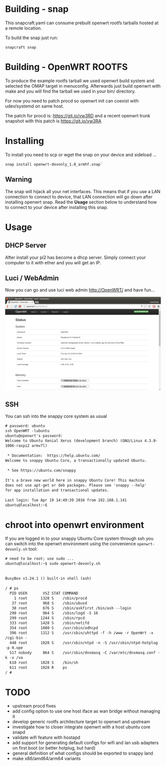 # Building - snap

This snapcraft.yaml can consume prebuilt openwrt rootfs tarballs hosted at a remote location.

To build the snap just run:

```
snapcraft snap
```

# Building - OpenWRT ROOTFS

To produce the example rootfs tarball we used openwrt build system and selected the OMAP target in menuconfig. Afterwards just build openwrt with make and you will
find the tarball we used in your bin/ directory.

For now you need to patch procd so openwrt init can coexist with udev/systemd on same host.

The patch for procd is: <https://git.io/vw3RD> and a recent openwrt trunk snapshot with this patch is <https://git.io/vw3RA>

# Installing

To install you need to scp or wget the snap on your device and sideload ...

```
snap install openwrt-devonly_1.0_armhf.snap`
```

## Warning

The snap will hijack all your net interfaces. This means that if you use a LAN
connection to connect to device, that LAN connection will go down after
installing openwrt snap. Read the **Usage** section below to understand how to
connect to your device after installing this snap.

# Usage

## DHCP Server

After install your pi2 has become a dhcp server. Simply connect your computer to it with ether and you will get an IP.

## Luci / WebAdmin

Now you can go and use luci web admin <http://OpenWRT/> and have fun...

![alt text](https://github.com/asac/openwrt-snap/raw/master/openwrt-luci-snap.png "Luci on snappy Core")

## SSH

You can ssh into the snappy core system as usual

```
# password: ubuntu
ssh OpenWRT -lubuntu
ubuntu@openwrt's password: 
Welcome to Ubuntu Xenial Xerus (development branch) (GNU/Linux 4.3.0-1006-raspi2 armv7l)

 * Documentation:  https://help.ubuntu.com/
Welcome to snappy Ubuntu Core, a transactionally updated Ubuntu.

 * See https://ubuntu.com/snappy

It's a brave new world here in snappy Ubuntu Core! This machine
does not use apt-get or deb packages. Please see 'snappy --help'
for app installation and transactional updates.

Last login: Tue Apr 19 14:49:39 2016 from 192.168.1.141
ubuntu@localhost:~$
```

# chroot into openwrt environment

If you are logged in to your snappy Ubuntu Core system through ssh you can switch into the openwrt environment using the convenience `openwrt-devonly.sh` tool:

```
# need to be root; use sudo ...
ubuntu@localhost:~$ sudo openwrt-devonly.sh 


BusyBox v1.24.1 () built-in shell (ash)

/ # ps
  PID USER       VSZ STAT COMMAND
    1 root      1328 S    /sbin/procd
   37 root       968 S    /sbin/ubusd
   38 root       676 S    /sbin/askfirst /bin/ash --login
  290 root       964 S    /sbin/logd -S 16
  299 root      1244 S    /sbin/rpcd
  333 root      1428 S    /sbin/netifd
  354 root      1080 S    /usr/sbin/odhcpd
  396 root      1312 S    /usr/sbin/uhttpd -f -h /www -r OpenWrt -x /cgi-bin -
  448 root      1028 S    /usr/sbin/ntpd -n -S /usr/sbin/ntpd-hotplug -p 0.ope
  517 nobody     864 S    /usr/sbin/dnsmasq -C /var/etc/dnsmasq.conf -k -x /va
  610 root      1028 S    /bin/sh
  611 root      1028 R    ps
/ # 
```

# TODO
* upstream procd fixes
* add config option to use one host iface as wan bridge without managing it
* develop generic rootfs architecture target to openwrt and upstream
* investigate how to closer integrate openwrt with a host ubuntu core snapd
* validate wifi feature with hostapd
* add support for generating default configs for wifi and lan usb adapters on first boot (or better hotplug, but hard)
* general definition of what configs should be exported to snappy land
* make x86/amd64/arm64 variants


